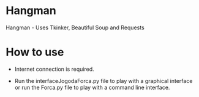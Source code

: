 # Hangman
Hangman - Uses Tkinker, Beautiful Soup and Requests

# How to use

- Internet connection is required. 

- Run the interfaceJogodaForca.py file to play with a graphical interface or run the Forca.py file to play with a command line interface.
